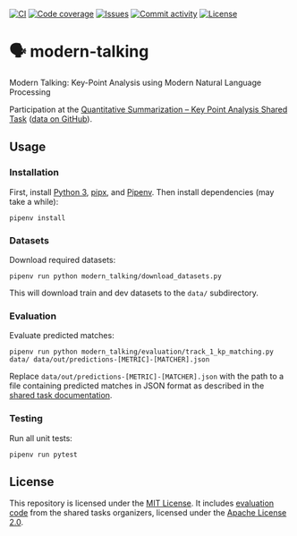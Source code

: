 [![CI](https://img.shields.io/github/workflow/status/heinrichreimer/modern-talking/CI?style=flat-square)](https://github.com/heinrichreimer/modern-talking/actions?query=workflow%3A"CI")
[![Code coverage](https://img.shields.io/codecov/c/github/heinrichreimer/modern-talking?style=flat-square)](https://codecov.io/github/heinrichreimer/modern-talking/)
[![Issues](https://img.shields.io/github/issues/heinrichreimer/modern-talking?style=flat-square)](https://github.com/heinrichreimer/modern-talking/issues)
[![Commit activity](https://img.shields.io/github/commit-activity/m/heinrichreimer/modern-talking?style=flat-square)](https://github.com/heinrichreimer/modern-talking/commits)
[![License](https://img.shields.io/github/license/heinrichreimer/modern-talking?style=flat-square)](LICENSE)

# 🗣️ modern-talking

Modern Talking: Key-Point Analysis using Modern Natural Language Processing

Participation at the [Quantitative Summarization – Key Point Analysis Shared Task](https://2021.argmining.org/shared_task_ibm.html#ibm) ([data on GitHub](https://github.com/ibm/KPA_2021_shared_task)).

## Usage

### Installation

First, install [Python 3](https://python.org/downloads/), [pipx](https://pipxproject.github.io/pipx/installation/#install-pipx), and [Pipenv](https://pipenv.pypa.io/en/latest/install/#isolated-installation-of-pipenv-with-pipx).
Then install dependencies (may take a while):

```shell script
pipenv install
```

### Datasets

Download required datasets:

```shell script
pipenv run python modern_talking/download_datasets.py
```

This will download train and dev datasets to the `data/` subdirectory.

### Evaluation

Evaluate predicted matches:

```shell script
pipenv run python modern_talking/evaluation/track_1_kp_matching.py data/ data/out/predictions-[METRIC]-[MATCHER].json
```

Replace `data/out/predictions-[METRIC]-[MATCHER].json` with the path to a file containing predicted matches in JSON format as described in the [shared task documentation](https://github.com/ibm/KPA_2021_shared_task#track-1---key-point-matching).

### Testing

Run all unit tests:

```shell script
pipenv run pytest
```

## License

This repository is licensed under the [MIT License](LICENSE).
It includes [evaluation code](https://github.com/IBM/KPA_2021_shared_task/blob/771caa1519df4e26127ad37cffe8d5940af3b2da/code/track_1_kp_matching.py) from the shared tasks organizers, licensed under the [Apache License 2.0](https://github.com/IBM/KPA_2021_shared_task/blob/771caa1519df4e26127ad37cffe8d5940af3b2da/LICENSE).
